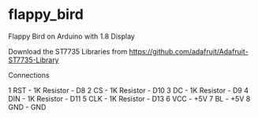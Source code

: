 # flappy_bird
Flappy Bird on Arduino with 1.8 Display

Download the ST7735 Libraries from https://github.com/adafruit/Adafruit-ST7735-Library

Connections

1 RST - 1K Resistor - D8
2 CS - 1K Resistor - D10
3 DC - 1K Resistor - D9
4 DIN - 1K Resistor - D11
5 CLK - 1K Resistor - D13
6 VCC - +5V
7 BL - +5V
8 GND - GND
